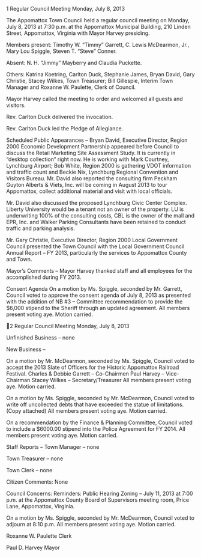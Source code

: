1  Regular Council Meeting
Monday, July 8, 2013

The Appomattox Town Council held a regular council meeting on Monday, July 8, 2013 at 7:30
p.m. at the Appomattox Municipal Building, 210 Linden Street, Appomattox, Virginia with
Mayor Harvey presiding.

Members present:  Timothy W. “Timmy” Garrett, C. Lewis McDearmon, Jr., Mary Lou Spiggle,
Steven T. “Steve” Conner.

Absent:  N. H. “Jimmy” Mayberry and Claudia Puckette.

Others:  Katrina Koetring, Carlton Duck, Stephanie James, Bryan David, Gary Christie, Stacey
Wilkes, Town Treasurer; Bill Gillespie, Interim Town Manager and Roxanne W. Paulette, Clerk
of Council.

Mayor Harvey called the meeting to order and welcomed all guests and visitors.

Rev. Carlton Duck delivered the invocation.

Rev. Carlton Duck led the Pledge of Allegiance.

Scheduled Public Appearances –
Bryan David, Executive Director, Region 2000 Economic Development Partnership appeared
before Council to discuss the Retail Marketing Site Assessment Study.  It is currently in “desktop
collection” right now.  He is working with Mark Courtney, Lynchburg Airport; Bob White,
Region 2000 is gathering VDOT information and traffic count and Beckie Nix, Lynchburg
Regional Convention and Visitors Bureau.  Mr. David also reported the consulting firm Peckham
Guyton Alberts & Viets, Inc. will be coming in August 2013 to tour Appomattox, collect
additional material and visit with local officials.

Mr. David also discussed the proposed Lynchburg Civic Center Complex.  Liberty University
would be a tenant not an owner of the property.  LU is underwriting 100% of the consulting
costs, CBL is the owner of the mall and EPR, Inc. and Walker Parking Consultants have been
retained to conduct traffic and parking analysis.

Mr. Gary Christie, Executive Director, Region 2000 Local Government Council presented the
Town Council with the Local Government Council Annual Report – FY 2013, particularly the
services to Appomattox County and Town.

Mayor’s Comments –
Mayor Harvey thanked staff and all employees for the accomplished during FY 2013.

Consent Agenda
On a motion by Ms. Spiggle, seconded by Mr. Garrett, Council voted to approve the consent
agenda of July 8, 2013 as presented with the addition of NB #3 – Committee recommendation to
provide the $6,000 stipend to the Sheriff through an updated agreement.  All members present
voting aye.  Motion carried.

2  Regular Council Meeting
Monday, July 8, 2013

Unfinished Business – none

New Business –

On a motion by Mr. McDearmon, seconded by Ms. Spiggle, Council voted to accept the 2013
Slate of Officers for the Historic Appomattox Railroad Festival.
Charles & Debbie Garrett – Co-Chairmen
Paul Harvey – Vice-Chairman
Stacey Wilkes – Secretary/Treasurer
All members present voting aye.  Motion carried.

On a motion by Ms. Spiggle, seconded by Mr. McDearmon, Council voted to write off
uncollected debts that have exceeded the statue of limitations. (Copy attached)  All members
present voting aye.  Motion carried.

On a recommendation by the Finance & Planning Committee, Council voted to include a
$6000.00 stipend into the Police Agreement for FY 2014.  All members present voting aye.
Motion carried.

Staff Reports –
Town Manager – none

Town Treasurer – none

Town Clerk – none

Citizen Comments:
None

Council Concerns:
Reminders:
Public Hearing Zoning – July 11, 2013 at 7:00 p.m. at the Appomattox County Board of
Supervisors meeting room, Price Lane, Appomattox, Virginia.

On a motion by Ms. Spiggle, seconded by Mr. McDearmon, Council voted to adjourn at 8:10
p.m.  All members present voting aye.  Motion carried.

Roxanne W. Paulette
Clerk

Paul D. Harvey
Mayor

